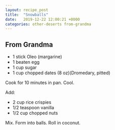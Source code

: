 ```yaml
---
layout: recipe_post
title:  "Snowballs"
date:   2019-12-22 12:00:21 +0000
categories: other-deserts from-grandma
---
```


## From Grandma
* 1 stick Oleo (margarine)
* 1 beaten egg
* 1 cup sugar
* 1 cup chopped dates (8 oz)(Dromedary, pitted)

Cook for 10 minutes in pan. Cool.


Add:

* 2 cup rice crispies
* 1/2 teaspoon vanilla
* 1/2 cup chopped nuts

Mix. Form into balls. Roll in coconut.

